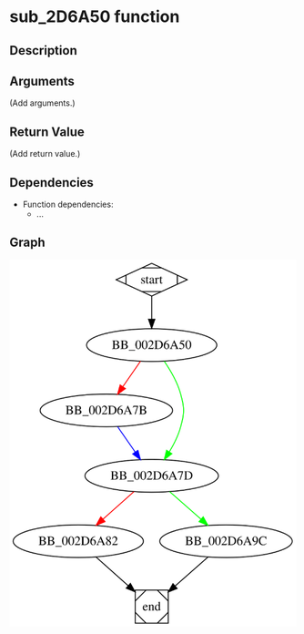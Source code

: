 # sub_2D6A50 function

## Description


## Arguments

(Add arguments.)

## Return Value

(Add return value.)

## Dependencies

* Function dependencies:
  * ...

## Graph

![sub_2D6A50 Graph](../svg/sub_2D6A50.svg "sub_2D6A50 Graph")

